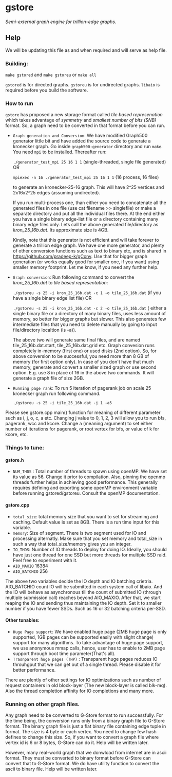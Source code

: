 # gstore
*Semi-external graph engine for trillion-edge graphs.*

## Help
We will be updating this file as and when required and will serve as help file.

### Building:
  `make gstored` and `make gstoreu` or `make all`
  
`gstored` is for directed graphs. `gstoreu` is for undirected graphs. 
`libaio` is required before you build the software.

### How to run
`gstore` has proposed a new storage format called *tile based represenation* which takes advantage of *symmetry* and *smallest number of bits (SNB)* format. So, a graph need to be converted in that format before you can run.  

* `Graph generation and Conversion`: We have modified Graph500 generator little bit and have added the source code to generate a kronecker graph. Go inside `graph500-generator` directory and run 
  `make`. 
    You need `mpi` to be installed. Thereafter run: 
    
   `./generator_test_mpi 25 16 1 1` (single-threaded, single file generated) OR
   
   `mpiexec -n 16 ./generator_test_mpi 25 16 1 1` (16 process, 16 files) 
   
   to generate an kronecker-25-16 graph. This will have 2^25 vertices and 2x16x2^25 edges (assuming undirected). 
   
   If you run multi-process one, than either you need to concatenate all the generated files in one file (use cat filename >> singlefile) or make a separate directory and put all the individual files there. At the end either you have a single binary edge-list file or a directory containing many binary edge files only. Lets call the above generated file/directory as *kron_25_16b.dat*. Its approximate size is 4GB. 
   
   Kindly, note that this generator is not efficient and will take forever to generate a trillion edge graph. We have one more generator, and plenty of other conversion functions such as text to binary etc, and is shared in https://github.com/pradeep-k/gConv. Use that for bigger graph generation (or works equally good for smaller one, if you want) using smaller memory footprint. Let me know, if you need any further help.

* `Graph conversion`: Run following command to convert the *kron_25_16b.dat* to *tile based representation*:

  `./gstoreu -s 25 -i kron_25_16b.dat -c 1 -o tile_25_16b.dat` (if you have a single binary edge list file) OR
  
  `./gstoreu -s 25 -i kron_25_16b.dat -c 2 -o tile_25_16b.dat` ( either a single binary file or a directory of many binary files, uses less amount of memory, so better for bigger graphs but slower. This also generates few intermediate files that you need to delete manually by going to input file/directory localtion (ls -a)).

  The above two will generate same final files, and are named tile_25_16b.dat.start, tile_25_16b.dat.grid etc. Graph convesion runs completely in-memory (first one) or used disks (2nd option). So, for above conversion to be successful, you need more than 8 GB of memory (for first option only). In case of you don't have that much memory, generate and convert a smaller sized graph or use second option. E.g. use 8 in place of 16 in the above two commands. It will generate a graph file of size 2GB. 
 

* `Running page rank`: To run 5 iteration of pagerank job on scale 25 kronecker graph run following command.

    `./gstoreu -s 25 -i tile_25_16b.dat -j 1 -a5` 

Please see gstore.cpp main() function for meaning of different parameter such as i, j, o, c, a etc. Changing j value to 0, 1, 2, 3 will allow you to run bfs, pagerank, wcc and kcore. Change a (meaning argument) to set either number of iterations for pagerank, or root vertex for bfs, or value of k for kcore, etc.



### Things to tune:
#### gstore.h
*  `NUM_THDS` : Total number of threads to spawn using openMP. We have set its value as 56. Change it prior to compilation.
  Also, pinning the openmp threads further helps in achieving good performance. This generally requires defining and exporting some openMP environment variable before running gstored/gstoreu. Consult the openMP documentation.
  
#### gstore.cpp  
*  `total_size`: total memory size that you want to set for streaming and caching. Default value is set as 8GB. There is a run time input for this variable.
* `memory`: Size of segment. There is two segment used for IO and processing alternatly. Make sure that you set memory and total_size in such a way that total_size/memory gives you an integer.
*  `IO_THDS`: Number of IO threads to deploy for doing IO. Ideally, you should have just one thread for one SSD but more threads for multiple SSD raid. Feel free to experiment with it.
* `AIO_MAXIO` 16384 
* `AIO_BATCHIO` 256

The above two variables decide the IO depth and IO batching crietria. AIO_BATCHIO count IO will be submitted in each system call of libaio. And the IO will behave as asynchronous till the count of submitted IO (through multiple submission call) reaches beyond AIO_MAXIO.  After that, we start reaping the IO and sending thus maintaining the IO depth. Set it to smaller number if you have fewer SSDs. Such as 16 or 32 batching criteria per-SSD.
    
#### Other tunables:
*  `Huge Page support`: We have enabled huge page (2MB huge page is only supported, 1GB pages can be supported easily with slight change) support for many algorithms. To take advantage of huge page support, we use anonymous mmap calls, hence, user has to enable to 2MB page support through boot time parameter(That's all). 
* `Trasnparent huge pages (THP)` : Transparent huge pages reduces IO throuhgput that we can get out of a single thread. Please disable it for better performance.
  
There are plently of other settings for IO optimizations such as number of request containers in old block-layer (The new block-layer is called blk-mq). Also the thread completion affinity for IO completions and many more.
  
### Running on other graph files.
Any graph need to be converted to G-Store format to run successfully. For the time being, the conversion runs only from a binary graph file to G-Store format. The binary graph file is just a flat binary file containing edge tuple in <v0 v1> format. The size is 4 byte or each vertex. You need to change few hash defines to change this size. So, if you want to convert a graph file where vertex id is 6 or 8 bytes, G-Store can do it. Help will be written later.

However, many real-world graph that we donwload from internet are in ascii format. They must be converted to binary format before G-Store can convert that to G-Store format. We do have utility function to convert the ascii to binary file. Help will be written later. 
